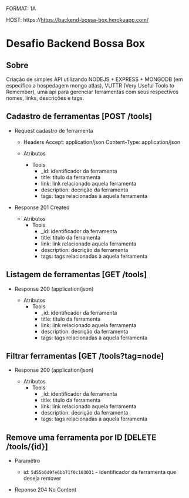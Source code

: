 FORMAT: 1A

HOST: https://https://backend-bossa-box.herokuapp.com/

#  Desafio Backend Bossa Box 

## Sobre 

Criação de simples API utilizando NODEJS + EXPRESS + MONGODB  (em especifico a hospedagem mongo atlas), VUTTR (Very Useful Tools to Remember), uma api para gerenciar ferramentas com seus respectivos nomes, links, descrições e tags.  

## Cadastro de ferramentas [POST /tools]

+ Request cadastro de ferramenta
    + Headers
         Accept: application/json 
         Content-Type: application/json
         
    + Atributos 
        - Tools
            - _id: identificador da ferramenta
            - title: titulo da ferramenta 
            - link: link relacionado aquela ferramenta
            - description: decrição da ferramenta 
            - tags: tags relacionadas à aquela ferramenta



+ Response 201 Created 

    + Atributos 
        - Tools
            - _id: identificador da ferramenta
            - title: titulo da ferramenta 
            - link: link relacionado aquela ferramenta
            - description: decrição da ferramenta 
            - tags: tags relacionadas à aquela ferramenta
 


## Listagem de ferramentas [GET /tools]

+ Response 200 (application/json)

    + Atributos 
        - Tools
            - _id: identificador da ferramenta
            - title: titulo da ferramenta 
            - link: link relacionado aquela ferramenta
            - description: decrição da ferramenta 
            - tags: tags relacionadas à aquela ferramenta

 

## Filtrar ferramentas  [GET /tools?tag=node]

+ Response 200 (application/json)

    + Atributos 
        - Tools
            - _id: identificador da ferramenta
            - title: titulo da ferramenta 
            - link: link relacionado aquela ferramenta
            - description: decrição da ferramenta 
            - tags: tags relacionadas à aquela ferramenta
  


## Remove uma ferramenta por ID [DELETE /tools/{id}]

+ Paramêtro 
    + id: `5d55b0d9fe6bb71f0c103031` - Identificador da ferramenta que deseja remover

+ Reponse 204 No Content


